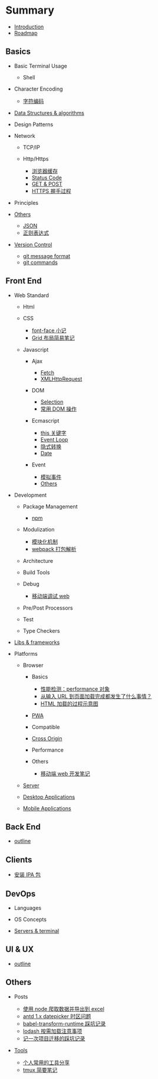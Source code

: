 # Summary

- [Introduction](README.md)
- [Roadmap](chapters/outline.md)

## Basics

* Basic Terminal Usage

  * Shell

* Character Encoding

  - [字符编码](chapters/Basics/character-encoding/180508_字符编码.md)

* [Data Structures & algorithms](chapters/Basics/data-structures&algorithms/README.md)

* Design Patterns

* Network

  * TCP/IP

  * Http/Https

    - [浏览器缓存](chapters/Basics/network/http:https/180320-browser-cache.md)
    - [Status Code](chapters/Basics/network/http:https/180320-status-code.md)
    - [GET & POST](chapters/Basics/network/http:https/180323-get-&-post.md)
    - [HTTPS 握手过程](chapters/Basics/network/http:https/180717-https-process.md)

* Principles

* [Others](chapters/Basics/principles/README.md)

  - [JSON](chapters/Basics/others/180323-json.md)
  - [正则表达式](chapters/Basics/others/180801-regexp.md)

* [Version Control](chapters/Basics/version-control/README.md)

  - [git message format](chapters/Basics/version-control/170302-git-commit-msg.md)
  - [git commands](chapters/Basics/version-control/180320-git-commands.md)

## Front End

* Web Standard

  * Html

  * CSS

    - [font-face 小记](chapters/Front-end/web-standard/css/180829-font-face.md)
    - [Grid 布局简易笔记](chapters/Front-end/web-standard/css/181106-grid-glimpse.md)

  * Javascript

    * Ajax

      - [Fetch](chapters/Front-end/web-standard/javascript/ajax/180720-fetch.md)
      - [XMLHttpRequest](chapters/Front-end/web-standard/javascript/ajax/180720-xmlhttprequest.md)

    * DOM

      - [Selection](chapters/Front-end/web-standard/javascript/dom/180322-selection.md)
      - [常用 DOM 操作](chapters/Front-end/web-standard/javascript/dom/180323-dom-api.md)

    * Ecmascript

      - [this 关键字](chapters/Front-end/web-standard/javascript/ecmascript/180409-this解析.md)
      - [Event Loop](chapters/Front-end/web-standard/javascript/ecmascript/180502-eventloop.md)
      - [隐式转换](chapters/Front-end/web-standard/javascript/ecmascript/180710-隐式转换.md)
      - [Date](chapters/Front-end/web-standard/javascript/ecmascript/181119-new-date-params.md)

    * Event

      - [模拟事件](chapters/Front-end/web-standard/javascript/event/180402_simulate_event.md)
      - [Others](chapters/Front-end/web-standard/javascript/others.md)

* Development

  * Package Management

    - [npm](chapters/Front-end/development/package-management/180320-npm.md)

  * Modulization

    - [模块化机制](chapters/Front-end/development/modulization/180320-module-mechanism.md)
    - [webpack 打包解析](chapters/Front-end/development/modulization/180320-webpack-principle.md)

  * Architecture

  * Build Tools

  * Debug

    - [移动端调试 web](chapters/Front-end/development/debug/180323-debug-with-mobile.md)

  * Pre/Post Processors

  * Test

  * Type Checkers

* [Libs & frameworks](chapters/Front-end/libs&frameworks/README.md)

* Platforms

  * Browser

    * Basics

      - [性能检测：performance 对象](chapters/Front-end/platforms/browser/basics/160315-performance-object-workflow.md)
      - [从输入 URL 到页面加载完成都发生了什么事情？](chapters/Front-end/platforms/browser/basics/170309-from-url-to-render.md)
      - [HTML 加载的过程示意图](chapters/Front-end/platforms/browser/basics/180323-html-load-process.md)

    * [PWA](chapters/Front-end/platforms/browser/PWA/README.md)

    * Compatible

    * [Cross Origin](chapters/Front-end/platforms/browser/cross-origin/README.md)

    * Performance

    * Others

      - [移动端 web 开发笔记](chapters/Front-end/platforms/browser/others/170808-移动端开发小笔记.md)

  * [Server](chapters/Front-end/platforms/server/README.md)

  * [Desktop Applications](chapters/Front-end/platforms/desktop-applications/README.md)

  * [Mobile Applications](chapters/Front-end/platforms/mobile-applications/README.md)

## Back End
* [outline](chapters/Back-end/README.md)

## Clients

- [安装 IPA 包](chapters/Clients/181027-install-ipa.md)

## DevOps

* Languages

* OS Concepts

* [Servers & terminal](chapters/DevOps/servers&terminal/README.md)

## UI & UX
* [outline](chapters/UI&UX/README.md)

## Others

* Posts

  - [使用 node 爬取数据并导出到 excel](chapters/Others/posts/161017-crawl-and-export-to-excel.md)
  - [antd 1.x datepicker 时区问题](chapters/Others/posts/180413-datepicker-timezone-offset.md)
  - [babel-transform-runtime 踩坑记录](chapters/Others/posts/180514-babel-transform.md)
  - [lodash 按需加载注意事项](chapters/Others/posts/180817-lodash-webpack-plugin.md)
  - [记一次项目迁移的踩坑记录](chapters/Others/posts/180928-migrate-oe-web.md)

* [Tools](chapters/Others/tools/readme.md)

  - [个人常用的工具分享](chapters/Others/tools/180802-valuable-tool.md)
  - [tmux 简要笔记](chapters/Others/tools/180411-tmux-commands.md)
